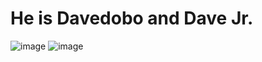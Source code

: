 # He is Davedobo and Dave Jr.
![image](https://github.com/user-attachments/assets/f7d73c01-09fc-4f9e-aa90-5942908c7735) ![image](https://github.com/user-attachments/assets/f13541d2-c1a1-4665-9bcb-e1cda3d6a3a4)

